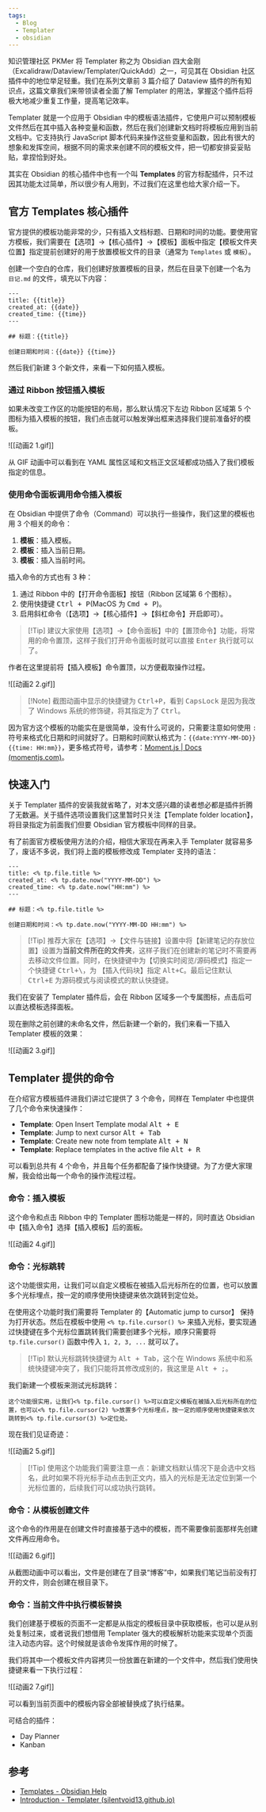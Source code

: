 ```yaml
---
tags:
  - Blog
  - Templater
  - obsidian
---
```

知识管理社区 PKMer 将 Templater 称之为 Obsidian 四大金刚（Excalidraw/Dataview/Templater/QuickAdd）之一，可见其在 Obsidian 社区插件中的地位举足轻重。我们在系列文章前 3 篇介绍了 Dataview 插件的所有知识点，这篇文章我们来带领读者全面了解 Templater 的用法，掌握这个插件后将极大地减少重复工作量，提高笔记效率。

Templater 就是一个应用于 Obsidian 中的模板语法插件，它使用户可以预制模板文件然后在其中插入各种变量和函数，然后在我们创建新文档时将模板应用到当前文档中。它支持执行 JavaScript 脚本代码来操作这些变量和函数，因此有很大的想象和发挥空间，根据不同的需求来创建不同的模板文件，把一切都安排妥妥贴贴，拿捏恰到好处。

其实在 Obsidian 的核心插件中也有一个叫 **Templates** 的官方标配插件，只不过因其功能太过简单，所以很少有人用到，不过我们在这里也给大家介绍一下。

## 官方 Templates 核心插件

官方提供的模板功能非常的少，只有插入文档标题、日期和时间的功能。要使用官方模板，我们需要在【选项】->【核心插件】->【模板】面板中指定【模板文件夹位置】指定提前创建好的用于放置模板文件的目录（通常为 `Templates` 或 `模板`）。

创建一个空白的仓库，我们创建好放置模板的目录，然后在目录下创建一个名为 `日记.md` 的文件，填充以下内容：

````
---
title: {{title}}
created_at: {{date}}
created_time: {{time}}
---

## 标题：{{title}}

创建日期和时间：{{date}} {{time}}
````

然后我们新建 3 个新文件，来看一下如何插入模板。

### 通过 Ribbon 按钮插入模板

如果未改变工作区的功能按钮的布局，那么默认情况下左边 Ribbon 区域第 5 个图标为插入模板的按钮，我们点击就可以触发弹出框来选择我们提前准备好的模板。

![[动画2 1.gif]]

从 GIF 动画中可以看到在 YAML 属性区域和文档正文区域都成功插入了我们模板指定的信息。

### 使用命令面板调用命令插入模板

在 Obsidian 中提供了命令（Command）可以执行一些操作，我们这里的模板也用 3 个相关的命令：

1. **模板**：插入模板。
2. **模板**：插入当前日期。
3. **模板**：插入当前时间。

插入命令的方式也有 3 种：

1. 通过 Ribbon 中的【打开命令面板】按钮（Ribbon 区域第 6 个图标）。
2. 使用快捷键 <kbd>Ctrl + P</kbd>(MacOS 为 <kbd>Cmd + P</kbd>)。
3. 启用斜杠命令（【选项】->【核心插件】->【斜杠命令】开启即可）。

>[!Tip] 建议大家使用【选项】->【命令面板】中的【置顶命令】功能，将常用的命令置顶，这样子我们打开命令面板时就可以直接 <kbd>Enter</kbd> 执行就可以了。

作者在这里提前将【插入模板】命令置顶，以方便截取操作过程。

![[动画2 2.gif]]

>[!Note] 截图动画中显示的快捷键为 <kbd>Ctrl+P</kbd>，看到 <kbd>CapsLock</kbd> 是因为我改了 Windows 系统的修饰键，将其指定为了 <kbd>Ctrl</kbd>。

因为官方这个模板的功能实在是很简单，没有什么可说的，只需要注意如何使用 `:` 符号来格式化日期和时间就好了。日期和时间默认格式为：`{{date:YYYY-MM-DD}} {{time: HH:mm}}`，更多格式符号，请参考：[Moment.js | Docs (momentjs.com)](https://momentjs.com/docs/#/displaying/format/)。

## 快速入门

关于 Templater 插件的安装我就省略了，对本文感兴趣的读者想必都是插件折腾了无数遍。关于插件选项设置我们这里暂时只关注【Template folder location】，将目录指定为前面我们但要 Obsidian 官方模板中同样的目录。

有了前面官方模板使用方法的介绍，相信大家现在再来入手 Templater 就容易多了，废话不多说，我们将上面的模板修改成 Templater 支持的语法：

````
---
title: <% tp.file.title %>
created_at: <% tp.date.now("YYYY-MM-DD") %>
created_time: <% tp.date.now("HH:mm") %>
---

## 标题：<% tp.file.title %>

创建日期和时间：<% tp.date.now("YYYY-MM-DD HH:mm") %>

````

>[!Tip] 推荐大家在【选项】->【文件与链接】设置中将【新建笔记的存放位置】设置为**当前文件所在的文件夹**，这样子我们在创建新的笔记时不需要再去移动文件位置。同时，在快捷键中为【切换实时阅览/源码模式】指定一个快捷键 <kbd>Ctrl+\\</kbd>，为 【插入代码块】指定 <kbd>Alt+C</kbd>。最后记住默认 <kbd>Ctrl+E</kbd> 为源码模式与阅读模式的默认快捷键。

我们在安装了 Templater 插件后，会在 Ribbon 区域多一个专属图标，点击后可以直达模板选择面板。

现在删除之前创建的未命名文件，然后新建一个新的，我们来看一下插入 Templater 模板的效果：

![[动画2 3.gif]]

## Templater 提供的命令

在介绍官方模板插件进我们讲过它提供了 3 个命令，同样在 Templater 中也提供了几个命令来快速操作：

- **Template**: Open Insert Template modal <kbd>Alt + E</kbd>
- **Template**: Jump to next cursor <kbd>Alt + Tab</kbd>
- **Template**: Create new note from template <kbd>Alt + N</kbd>
- **Template**: Replace templates in the active file <kbd>Alt + R</kbd>

可以看到总共有 4 个命令，并且每个任务都配备了操作快捷键。为了方便大家理解，我会给出每一个命令的操作流程过程。

### 命令：插入模板

这个命令和点击 Ribbon 中的 Templater 图标功能是一样的，同时直达 Obsidian 中【插入命令】选择【插入模板】后的面板。

![[动画2 4.gif]]

### 命令：光标跳转

这个功能很实用，让我们可以自定义模板在被插入后光标所在的位置，也可以放置多个光标埋点，按一定的顺序使用快捷键来依次跳转到定位处。

在使用这个功能时我们需要将 Templater 的【Automatic jump to cursor】 保持为打开状态。然后在模板中使用 `<% tp.file.cursor() %>` 来插入光标，要实现通过快捷键在多个光标位置跳转我们需要创建多个光标，顺序只需要将 `tp.file.cursor()` 函数中传入 `1, 2, 3, ...` 就可以了。

>[!Tip] 默认光标跳转快捷键为 <kbd>Alt + Tab</kbd>，这个在 Windows 系统中和系统快捷键冲突了，我们只能将其修改成别的，我这里是 <kbd>Alt + ;</kbd>。

我们新建一个模板来测试光标跳转：

````
这个功能很实用，让我们<% tp.file.cursor() %>可以自定义模板在被插入后光标所在的位置，也可以<% tp.file.cursor(2) %>放置多个光标埋点，按一定的顺序使用快捷键来依次跳转到<% tp.file.cursor(3) %>定位处。
````

现在我们见证奇迹：

![[动画2 5.gif]]

>[!Tip] 使用这个功能我们需要注意一点：新建文档默认情况下是会选中文档名，此时如果不将光标手动点击到正文内，插入的光标是无法定位到第一个光标位置的，后续我们可以成功执行跳转。

### 命令：从模板创建文件

这个命令的作用是在创建文件时直接基于选中的模板，而不需要像前面那样先创建文件再应用命令。

![[动画2 6.gif]]

从截图动画中可以看出，文件是创建在了目录“博客”中，如果我们笔记当前没有打开的文件，则会创建在根目录下。

### 命令：当前文件中执行模板替换

我们创建基于模板的页面不一定都是从指定的模板目录中获取模板，也可以是从别处复制过来，或者说我们想借用 Templater 强大的模板解析功能来实现单个页面注入动态内容。这个时候就是该命令发挥作用的时候了。

我们将其中一个模板文件内容拷贝一份放置在新建的一个文件中，然后我们使用快捷键来看一下执行过程：

![[动画2 7.gif]]

可以看到当前页面中的模板内容全部被替换成了执行结果。



可结合的插件：

- Day Planner
- Kanban

## 参考

- [Templates - Obsidian Help](https://help.obsidian.md/Plugins/Templates)
- [Introduction - Templater (silentvoid13.github.io)](https://silentvoid13.github.io/Templater/introduction.html)